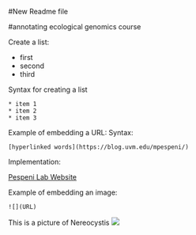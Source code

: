 #New Readme file

#annotating ecological genomics course

Create a list:   
* first   
* second   
* third   

Syntax for creating a list
```
* item 1   
* item 2   
* item 3
```
Example of embedding a URL:
Syntax:
```
[hyperlinked words](https://blog.uvm.edu/mpespeni/)
```
Implementation:   


[Pespeni Lab Website](https://blog.uvm.edu/mpespeni/)

Example of embedding an image:

```
![](URL)
```

This is a picture of Nereocystis
![](https://cloud.githubusercontent.com/assets/25162866/22071570/892988be-dd6d-11e6-82a9-da870be216a2.jpg)
